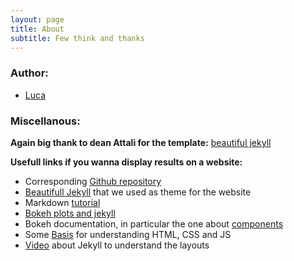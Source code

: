 ```yaml
---
layout: page
title: About
subtitle: Few think and thanks
---
```


### Author:
* [Luca](https://people.epfl.ch/luca.zampieri?lang=en)

### Miscellanous:

**Again big thank to dean Attali for the template:**
[beautiful jekyll](https://github.com/daattali/beautiful-jekyll)

**Usefull links if you wanna display results on a website:**

* Corresponding [Github repository](https://github.com/StaySafeGeneva/StaySafeGeneva.github.io/)
* [Beautifull Jekyll](http://deanattali.com/beautiful-jekyll/) that we used as theme for the website
* Markdown [tutorial](http://www.markdowntutorial.com/)
* [Bokeh plots and jekyll](https://briancaffey.github.io/2017/01/23/bokeh-plots-on-jekyll.html)  
* Bokeh documentation, in particular the one about  [components](http://bokeh.pydata.org/en/latest/docs/user_guide/embed.html#components)  
* Some [Basis](https://www.w3schools.com/html/html_css.asp) for understanding HTML, CSS and JS
* [Video](https://www.youtube.com/watch?v=SWVjQsvQocA) about Jekyll to understand the layouts
